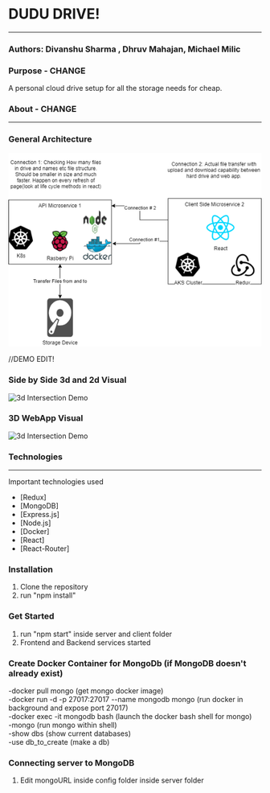 
# DUDU DRIVE!
----------
### Authors: Divanshu Sharma , Dhruv Mahajan, Michael Milic

### Purpose - CHANGE
A personal cloud drive setup for all the storage needs for cheap. 

### About - CHANGE 
----------


### General Architecture
![Architecture](/Dudu-Drive_architecture_V1.1.png)

//DEMO EDIT!
### Side by Side 3d and 2d Visual
![3d Intersection Demo](/images_and_gifs/sideBYside.gif)

### 3D WebApp Visual
![3d Intersection Demo](/images_and_gifs/3dVisual2.gif)


### Technologies
----------
Important technologies used
* [Redux]
* [MongoDB]
* [Express.js]
* [Node.js]
* [Docker]
* [React]
* [React-Router]

### Installation
1) Clone the repository
2) run "npm install"

### Get Started
1) run "npm start" inside server and client folder
2) Frontend and Backend services started 

### Create Docker Container for MongoDb (if MongoDB doesn't already exist)
-docker pull mongo (get mongo docker image) <br/>
-docker run -d -p 27017:27017 --name mongodb mongo (run docker in background and expose port 27017)<br/>
-docker exec -it mongodb bash (launch the docker bash shell for mongo)<br/>
-mongo (run mongo within shell)<br/>
-show dbs (show current databases)<br/>
-use db_to_create (make a db)<br/>


### Connecting server to MongoDB 
1) Edit mongoURL inside config folder inside server folder





